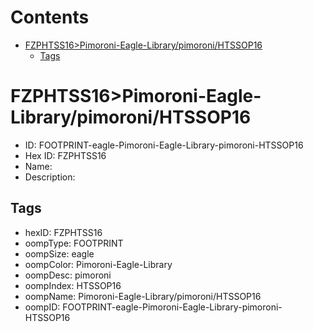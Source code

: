 



Contents
========

* [FZPHTSS16>Pimoroni-Eagle-Library/pimoroni/HTSSOP16](#fzphtss16pimoroni-eagle-librarypimoronihtssop16)
	* [Tags](#tags)

# FZPHTSS16>Pimoroni-Eagle-Library/pimoroni/HTSSOP16

- ID: FOOTPRINT-eagle-Pimoroni-Eagle-Library-pimoroni-HTSSOP16
- Hex ID: FZPHTSS16
- Name: 
- Description: 

## Tags

- hexID: FZPHTSS16
- oompType: FOOTPRINT
- oompSize: eagle
- oompColor: Pimoroni-Eagle-Library
- oompDesc: pimoroni
- oompIndex: HTSSOP16
- oompName: Pimoroni-Eagle-Library/pimoroni/HTSSOP16
- oompID: FOOTPRINT-eagle-Pimoroni-Eagle-Library-pimoroni-HTSSOP16
